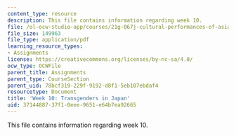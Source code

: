 ```yaml
---
content_type: resource
description: This file contains information regarding week 10.
file: /ol-ocw-studio-app/courses/21g-067j-cultural-performances-of-asia-fall-2005/3714488737f10eee9651e64b7ea92665_MIT21G_067JF05_dis_qs10.pdf
file_size: 149963
file_type: application/pdf
learning_resource_types:
- Assignments
license: https://creativecommons.org/licenses/by-nc-sa/4.0/
ocw_type: OCWFile
parent_title: Assignments
parent_type: CourseSection
parent_uid: 78bcf319-229f-9192-d8f1-5eb107ebdaf4
resourcetype: Document
title: 'Week 10: Transgenders in Japan'
uid: 37144887-37f1-0eee-9651-e64b7ea92665
---
```

This file contains information regarding week 10.
